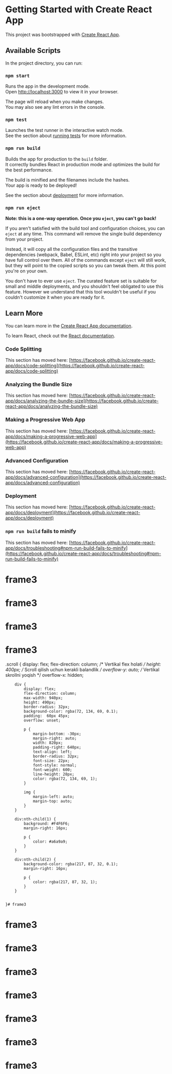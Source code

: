 # Getting Started with Create React App

This project was bootstrapped with [Create React App](https://github.com/facebook/create-react-app).

## Available Scripts

In the project directory, you can run:

### `npm start`

Runs the app in the development mode.\
Open [http://localhost:3000](http://localhost:3000) to view it in your browser.

The page will reload when you make changes.\
You may also see any lint errors in the console.

### `npm test`

Launches the test runner in the interactive watch mode.\
See the section about [running tests](https://facebook.github.io/create-react-app/docs/running-tests) for more information.

### `npm run build`

Builds the app for production to the `build` folder.\
It correctly bundles React in production mode and optimizes the build for the best performance.

The build is minified and the filenames include the hashes.\
Your app is ready to be deployed!

See the section about [deployment](https://facebook.github.io/create-react-app/docs/deployment) for more information.

### `npm run eject`

**Note: this is a one-way operation. Once you `eject`, you can't go back!**

If you aren't satisfied with the build tool and configuration choices, you can `eject` at any time. This command will remove the single build dependency from your project.

Instead, it will copy all the configuration files and the transitive dependencies (webpack, Babel, ESLint, etc) right into your project so you have full control over them. All of the commands except `eject` will still work, but they will point to the copied scripts so you can tweak them. At this point you're on your own.

You don't have to ever use `eject`. The curated feature set is suitable for small and middle deployments, and you shouldn't feel obligated to use this feature. However we understand that this tool wouldn't be useful if you couldn't customize it when you are ready for it.

## Learn More

You can learn more in the [Create React App documentation](https://facebook.github.io/create-react-app/docs/getting-started).

To learn React, check out the [React documentation](https://reactjs.org/).

### Code Splitting

This section has moved here: [https://facebook.github.io/create-react-app/docs/code-splitting](https://facebook.github.io/create-react-app/docs/code-splitting)

### Analyzing the Bundle Size

This section has moved here: [https://facebook.github.io/create-react-app/docs/analyzing-the-bundle-size](https://facebook.github.io/create-react-app/docs/analyzing-the-bundle-size)

### Making a Progressive Web App

This section has moved here: [https://facebook.github.io/create-react-app/docs/making-a-progressive-web-app](https://facebook.github.io/create-react-app/docs/making-a-progressive-web-app)

### Advanced Configuration

This section has moved here: [https://facebook.github.io/create-react-app/docs/advanced-configuration](https://facebook.github.io/create-react-app/docs/advanced-configuration)

### Deployment

This section has moved here: [https://facebook.github.io/create-react-app/docs/deployment](https://facebook.github.io/create-react-app/docs/deployment)

### `npm run build` fails to minify

This section has moved here: [https://facebook.github.io/create-react-app/docs/troubleshooting#npm-run-build-fails-to-minify](https://facebook.github.io/create-react-app/docs/troubleshooting#npm-run-build-fails-to-minify)
# frame3
# frame3
# frame3
# frame3



.scroll {
        display: flex;
    flex-direction: column; /* Vertikal flex holati */
    height: 400px; /* Scroll qilish uchun kerakli balandlik */
    overflow-y: auto; /* Vertikal skrollni yoqish */
    overflow-x: hidden; 

        div {
            display: flex;
            flex-direction: column;
            max-width: 940px;
            height: 490px;
            border-radius: 32px;
            background-color: rgba(72, 134, 69, 0.1);
            padding:  60px 45px;
            overflow: unset;

            p {
                margin-bottom: -30px;
                margin-right: auto;
                width: 820px;
                padding-right: 640px;
                text-align: left;
                border-radius: 32px;
                font-size: 22px;
                font-style: normal;
                font-weight: 600;
                line-height: 28px;
                color: rgba(72, 134, 69, 1);
            }

            img {  
                margin-left: auto;
                margin-top: auto;
            }
        }

        div:nth-child(1) {
            background: #F4F6F6;
            margin-right: 16px;

            p {
                color: #a6a9a9;
            }
        }

        div:nth-child(2) {
            background-color: rgba(217, 87, 32, 0.1);
            margin-right: 16px;

            p {
                color: rgba(217, 87, 32, 1);
            }
        }


    }# frame3
# frame3
# frame3
# frame3
# frame3
# frame3
# frame3
# frame3

